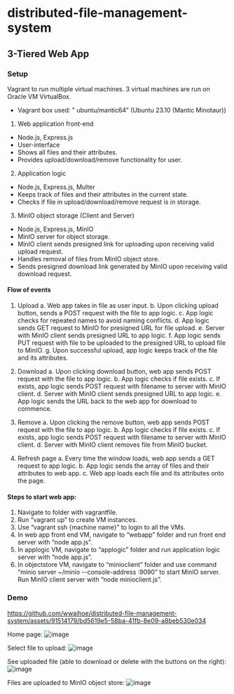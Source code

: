 # distributed-file-management-system
## 3-Tiered Web App
### Setup
Vagrant to run multiple virtual machines.
3 virtual machines are run on Oracle VM VirtualBox.
-	Vagrant box used: " ubuntu/mantic64” (Ubuntu 23.10 (Mantic Minotaur))
1. Web application front-end
- Node.js, Express.js
-	User-interface
 -	Shows all files and their attributes.
 -	Provides upload/download/remove functionality for user.
2. Application logic
-	Node.js, Express.js, Multer
-	Keeps track of files and their attributes in the current state.
-	Checks if file in upload/download/remove request is in storage.
3. MinIO object storage (Client and Server)
-	Node.js, Express.js, MinIO
-	MinIO server for object storage.
-	MinIO client sends presigned link for uploading upon receiving valid upload request.
-	Handles removal of files from MinIO object store.
-	Sends presigned download link generated by MinIO upon receiving valid download request.

#### Flow of events
1.	Upload
a.	Web app takes in file as user input.
b.	Upon clicking upload button, sends a POST request with the file to app logic.
c.	App logic checks for repeated names to avoid naming conflicts.
d.	App logic sends GET request to MinIO for presigned URL for file upload.
e.	Server with MinIO client sends presigned URL to app logic.
f.	App logic sends PUT request with file to be uploaded to the presigned URL to upload file to MinIO.
g.	Upon successful upload, app logic keeps track of the file and its attributes.

2.	Download
a.	Upon clicking download button, web app sends POST request with the file to app logic.
b.	App logic checks if file exists.
c.	If exists, app logic sends POST request with filename to server with MinIO client.
d.	 Server with MinIO client sends presigned URL to app logic.
e.	App logic sends the URL back to the web app for download to commence.

3.	Remove
a.	Upon clicking the remove button, web app sends POST request with the file to app logic.
b.	App logic checks if file exists.
c.	If exists, app logic sends POST request with filename to server with MinIO client.
d.	Server with MinIO client removes file from MinIO bucket.

4.	Refresh page
a.	Every time the window loads, web app sends a GET request to app logic.
b.	App logic sends the array of files and their attributes to web app.
c.	Web app loads each file and its attributes onto the page.

#### Steps to start web app:
1.	Navigate to folder with vagrantfile.
2.	Run “vagrant up” to create VM instances.
3.	Use “vagrant ssh {machine name}” to login to all the VMs.
4.	In web app front end VM, navigate to “webapp” folder and run front end server with “node app.js”.
5.	In applogic VM, navigate to “applogic” folder and run application logic server with “node app.js”.
6.	In objectstore VM, navigate to “minioclient” folder and use command “minio server ~/minio --console-address :9090” to start MinIO server. Run MinIO client server with “node minioclient.js”.

### Demo
https://github.com/wwaihoe/distributed-file-management-system/assets/91514179/bd5619e5-58ba-41fb-8e09-a8beb530e034

Home page:
![image](https://github.com/wwaihoe/distributed-file-management-system/assets/91514179/4b37be05-be4b-48e9-9ad7-021c7c91075d)

Select file to upload:
![image](https://github.com/wwaihoe/distributed-file-management-system/assets/91514179/c7c4d9da-24da-4735-9d2a-de419494c4f4)

See uploaded file (able to download or delete with the buttons on the right):
![image](https://github.com/wwaihoe/distributed-file-management-system/assets/91514179/07dc728f-b7a6-44dc-8f24-77a629f174e1)
 
Files are uploaded to MinIO object store:
![image](https://github.com/wwaihoe/distributed-file-management-system/assets/91514179/43687622-d8ba-4c8b-ad2a-b14a8544edc0)
 
